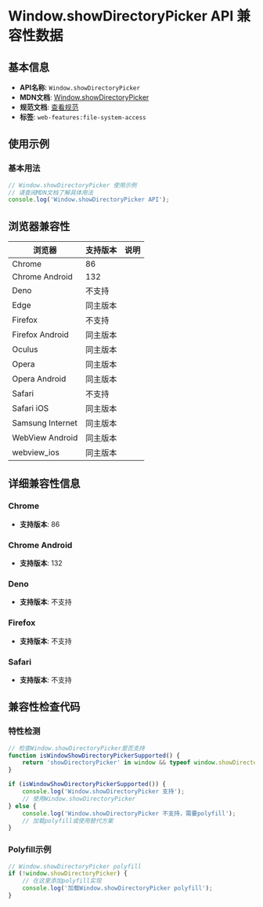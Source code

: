 # Window.showDirectoryPicker API 兼容性数据

## 基本信息

- **API名称**: `Window.showDirectoryPicker`
- **MDN文档**: [Window.showDirectoryPicker](https://developer.mozilla.org/docs/Web/API/Window/showDirectoryPicker)
- **规范文档**: [查看规范](https://wicg.github.io/file-system-access/#api-showdirectorypicker)
- **标签**: `web-features:file-system-access`

## 使用示例

### 基本用法

```javascript
// Window.showDirectoryPicker 使用示例
// 请查阅MDN文档了解具体用法
console.log('Window.showDirectoryPicker API');
```

## 浏览器兼容性

| 浏览器 | 支持版本 | 说明 |
|--------|----------|------|
| Chrome | 86 |  |
| Chrome Android | 132 |  |
| Deno | 不支持 |  |
| Edge | 同主版本 |  |
| Firefox | 不支持 |  |
| Firefox Android | 同主版本 |  |
| Oculus | 同主版本 |  |
| Opera | 同主版本 |  |
| Opera Android | 同主版本 |  |
| Safari | 不支持 |  |
| Safari iOS | 同主版本 |  |
| Samsung Internet | 同主版本 |  |
| WebView Android | 同主版本 |  |
| webview_ios | 同主版本 |  |

## 详细兼容性信息

### Chrome

- **支持版本**: 86

### Chrome Android

- **支持版本**: 132

### Deno

- **支持版本**: 不支持

### Firefox

- **支持版本**: 不支持

### Safari

- **支持版本**: 不支持

## 兼容性检查代码

### 特性检测

```javascript
// 检查Window.showDirectoryPicker是否支持
function isWindowShowDirectoryPickerSupported() {
    return 'showDirectoryPicker' in window && typeof window.showDirectoryPicker === 'function';
}

if (isWindowShowDirectoryPickerSupported()) {
    console.log('Window.showDirectoryPicker 支持');
    // 使用Window.showDirectoryPicker
} else {
    console.log('Window.showDirectoryPicker 不支持，需要polyfill');
    // 加载polyfill或使用替代方案
}
```

### Polyfill示例

```javascript
// Window.showDirectoryPicker polyfill
if (!window.showDirectoryPicker) {
    // 在这里添加polyfill实现
    console.log('加载Window.showDirectoryPicker polyfill');
}
```

